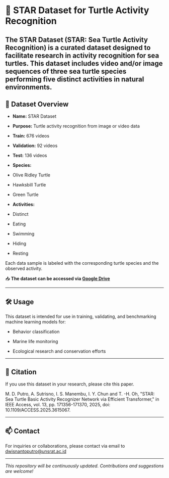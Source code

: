 # 🐢 STAR Dataset for Turtle Activity Recognition

The **STAR Dataset** (STAR: **S**ea **T**urtle **A**ctivity **R**ecognition) is a curated dataset designed to facilitate research in activity recognition for sea turtles. This dataset includes video and/or image sequences of three sea turtle species performing five distinct activities in natural environments.
---

## 📂 Dataset Overview

- **Name:** STAR Dataset

- **Purpose:** Turtle activity recognition from image or video data

- **Train:** 676 videos

- **Validation:** 92 videos

- **Test:** 136 videos

- **Species:**

- Olive Ridley Turtle

- Hawksbill Turtle

- Green Turtle

- **Activities:**

- Distinct

- Eating

- Swimming

- Hiding

- Resting

Each data sample is labeled with the corresponding turtle species and the observed activity.

📥 **The dataset can be accessed via [Google Drive](https://drive.google.com/file/d/1waeTmADCjCzCxXANzatLBvFvSmorTIDy/view?usp=sharing)**

---

## 🛠 Usage

This dataset is intended for use in training, validating, and benchmarking machine learning models for:

- Behavior classification

- Marine life monitoring

- Ecological research and conservation efforts

---

## 📜 Citation

If you use this dataset in your research, please cite this paper.

M. D. Putro, A. Sutrisno, I. S. Manembu, I. Y. Chun and T. -H. Oh, "STAR: Sea Turtle Basic Activity Recognizer Network via Efficient Transformer," in IEEE Access, vol. 13, pp. 171356-171370, 2025, doi: 10.1109/ACCESS.2025.3615067.

---

## 📫 Contact

For inquiries or collaborations, please contact via email to dwisnantoputro@unsrat.ac.id

---

_This repository will be continuously updated. Contributions and suggestions are welcome!_
